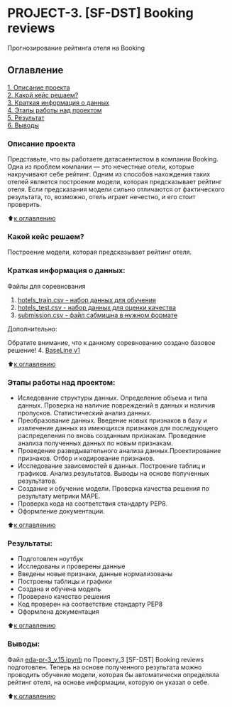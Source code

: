 # PROJECT-3. [SF-DST] Booking reviews
Прогнозирование рейтинга отеля на Booking      

## Оглавление  
[1. Описание проекта](https://github.com/Tatiana-Davydova/sf_data_science/blob/main/Skillfactory/PROJECT_3.%20EDA/README.md#Описание-проекта)  
[2. Какой кейс решаем?](https://github.com/Tatiana-Davydova/sf_data_science/blob/main/Skillfactory/PROJECT_3.%20EDA/README.md#Какой-кейс-решаем?)  
[3. Краткая информация о данных](https://github.com/Tatiana-Davydova/sf_data_science/blob/main/Skillfactory/PROJECT_3.%20EDA/README.md#Краткая-информация-о-данных:)  
[4. Этапы работы над проектом](https://github.com/Tatiana-Davydova/sf_data_science/blob/main/Skillfactory/PROJECT_3.%20EDA/README.md#Этапы-работы-над-проектом:)  
[5. Результат](https://github.com/Tatiana-Davydova/sf_data_science/blob/main/Skillfactory/PROJECT_3.%20EDA/README.md#Результаты:)    
[6. Выводы](https://github.com/Tatiana-Davydova/sf_data_science/blob/main/Skillfactory/PROJECT_3.%20EDA/README.md#Выводы:) 

### Описание проекта    
Представьте, что вы работаете датасаентистом в компании Booking. Одна из проблем компании — это нечестные отели, которые накручивают себе рейтинг. Одним из способов нахождения таких отелей является построение модели, которая предсказывает рейтинг отеля. Если предсказания модели сильно отличаются от фактического результата, то, возможно, отель играет нечестно, и его стоит проверить.

:arrow_up:[к оглавлению](https://github.com/Tatiana-Davydova/sf_data_science/blob/main/Skillfactory/PROJECT_3.%20EDA/README.md#Оглавление)

### Какой кейс решаем?    
Построение модели, которая предсказывает рейтинг отеля.

### Краткая информация о данных:
Файлы для соревнования
1. [hotels_train.csv - набор данных для обучения](https://www.kaggle.com/competitions/sf-booking/data)
2. [hotels_test.csv - набор данных для оценки качества](https://www.kaggle.com/competitions/sf-booking/data)
3. [submission.csv - файл сабмишна в нужном формате](https://www.kaggle.com/competitions/sf-booking/data)

Дополнительно:

Обратите внимание, что к данному соревнованию создано базовое решение!
4. [BaseLine v1](https://www.kaggle.com/code/mamonmega/baseline-v1)

:arrow_up:[к оглавлению](https://github.com/Tatiana-Davydova/sf_data_science/blob/main/Skillfactory/PROJECT_3.%20EDA/README.md#Оглавление)


### Этапы работы над проектом:  
- Иследование структуры данных. Определение объема и типа данных. Проверка на наличие повреждений в данных и наличия пропусков. Статистический анализ данных.
- Преобразование данных. Введение новых признаков в базу и извлечение данных из имеющихся признаков для последующего распределения по вновь созданным признакам. Проведение анализа полученных данных по новым признакам.
- Проведение разведывательного анализа данных.Проектирование признаков. Отбор и кодирование признаков.
- Исследование зависемостей в данных. Построение таблиц и графиков. Анализ результатов. Выводы на основе полученных результатов.
- Создание и обучение модели. Проверка качества решения по результату метрики MAPE.
- Проверка кода на соответствия стандарту PEP8.
- Оформление документации.

:arrow_up:[к оглавлению](https://github.com/Tatiana-Davydova/sf_data_science/blob/main/Skillfactory/PROJECT_3.%20EDA/README.md#Оглавление)


### Результаты:  
- Подготовлен ноутбук
- Исследованы и проверены данные
- Введены новые признаки, данные нормализованы
- Построены таблицы и графики
- Создана и обучена модель
- Проверено качество решения
- Код проверен на соответствие стандарту PEP8
- Оформлена документация

:arrow_up:[к оглавлению](https://github.com/Tatiana-Davydova/sf_data_science/blob/main/Skillfactory/PROJECT_3.%20EDA/README.md#Оглавление)


### Выводы:  
Файл [eda-pr-3_v.15.ipynb](https://github.com/Tatiana-Davydova/sf_data_science/blob/main/Skillfactory/PROJECT_3.%20EDA/eda-pr-3_v.15.ipynb) по Проекту_3 [SF-DST] Booking reviews подготовлен. 
Теперь на основе полученного результата можно проводить обучение модели, которая бы автоматически определяла рейтинг отеля, на основе информации, которую он указал о себе.

:arrow_up:[к оглавлению](https://github.com/Tatiana-Davydova/sf_data_science/blob/main/Skillfactory/PROJECT_3.%20EDA/README.md#Оглавление)